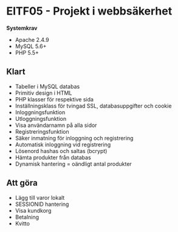 EITF05 - Projekt i webbsäkerhet
======

**Systemkrav**
+ Apache 2.4.9
+ MySQL 5.6+
+ PHP 5.5+

Klart
--------
+ Tabeller i MySQL databas
+ Primitiv design i HTML
+ PHP klasser för respektive sida
+ Inställningsklass för tvingad SSL, databasuppgifter och cookie
+ Inloggningsfunktion
+ Utloggningsfunktion
+ Visa användarnamn på alla sidor
+ Registreringsfunktion
+ Säker inmatning för inloggning och registrering
+ Automatisk inloggning vid registrering
+ Lösenord hashas och saltas (bcrypt) 
+ Hämta produkter från databas
+ Dynamisk hantering = oändligt antal produkter


Att göra
--------
+ Lägg till varor lokalt
+ SESSIONID hantering
+ Visa kundkorg
+ Betalning
+ Kvitto

